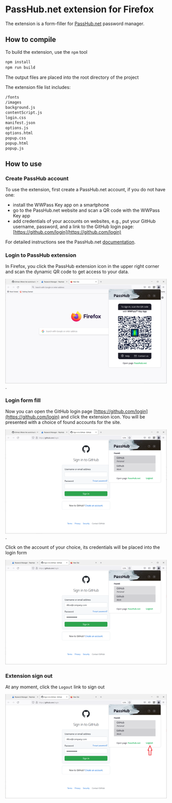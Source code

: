 # PassHub.net extension for Firefox

The extension is a form-filler for [PassHub.net](https://passhub.net) password manager.

## How to compile

To build the extension, use the `npm` tool

```sh
npm install
npm run build
```

The output files are placed into the root directory of the project

The extension file list includes:

```
/fonts
/images
background.js
contentScript.js
login.css
manifest.json
options.js
options.html
popup.css
popup.html
popup.js
```

## How to use

### Create PassHub account

To use the extension, first create a PassHub.net account, if you do not have one:

- install the WWPass Key app on a smartphone
- go to the PassHub.net website and scan a QR code with the WWPass Key app
- add credentials of your accounts on websites, e.g., put your GitHub username, password, and a link to the GitHub login page: [https://github.com/login](https://github.com/login)

For detailed instructions see the PassHub.net [documentation](https://pashub.net/doc/).

### Login to PassHub extension

In Firefox, you click the PassHub extension icon in the upper right corner and scan the dynamic QR code to get access to your data.

![Extension Login](/doc/ext_login.png).

### Login form fill

Now you can open the GitHub login page [https://github.com/login](https://github.com/login) and click the extension icon. You will be presented with a choice of found accounts for the site.

![Account selection for the current web page](/doc/ext1.png).

Click on the account of your choice, its credentials will be placed into the login form

![Form-fill](/doc/ext_form_filled.png)

### Extension sign out

At any moment, click the `Logout` link to sign out

![Sign out](/doc/ext_logout.png)
